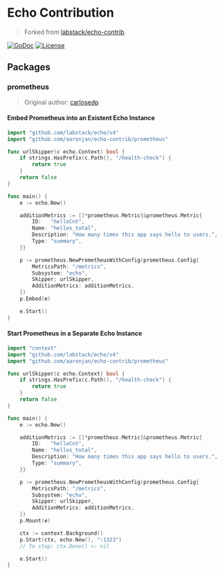 # Echo Contribution

> Forked from [labstack/echo-contrib](https://github.com/labstack/echo-contrib).

[![GoDoc](http://img.shields.io/badge/go-documentation-blue.svg?style=flat-square)](http://godoc.org/github.com/aaronjan/echo-contrib)
[![License](http://img.shields.io/badge/license-mit-blue.svg?style=flat-square)](https://raw.githubusercontent.com/aaronjan/echo-contrib/master/LICENSE)

## Packages

### prometheus

> Original author: [carlosedp](https://github.com/carlosedp)

#### Embed Prometheus into an Existent Echo Instance

```go
import "github.com/labstack/echo/v4"
import "github.com/aaronjan/echo-contrib/prometheus"

func urlSkipper(c echo.Context) bool {
    if strings.HasPrefix(c.Path(), "/health-check") {
        return true
    }
    return false
}

func main() {
    e := echo.New()

    additionMetrics := []*prometheus.Metric{&prometheus.Metric{
        ID:   "helloCnt",
        Name: "hellos_total",
        Description: "How many times this app says hello to users.",
        Type: "summary",
    }}

    p := prometheus.NewPrometheusWithConfig(prometheus.Config{
        MetricsPath: "/metrics",
        Subsystem: "echo",
        Skipper: urlSkipper,
        AdditionMetrics: additionMetrics,
    })
    p.Embed(e)

    e.Start()
}
```

#### Start Prometheus in a Separate Echo Instance

```go
import "context"
import "github.com/labstack/echo/v4"
import "github.com/aaronjan/echo-contrib/prometheus"

func urlSkipper(c echo.Context) bool {
    if strings.HasPrefix(c.Path(), "/health-check") {
        return true
    }
    return false
}

func main() {
    e := echo.New()

    additionMetrics := []*prometheus.Metric{&prometheus.Metric{
        ID:   "helloCnt",
        Name: "hellos_total",
        Description: "How many times this app says hello to users.",
        Type: "summary",
    }}

    p := prometheus.NewPrometheusWithConfig(prometheus.Config{
        MetricsPath: "/metrics",
        Subsystem: "echo",
        Skipper: urlSkipper,
        AdditionMetrics: additionMetrics,
    })
    p.Mount(e)

    ctx := context.Background()
    p.Start(ctx, echo.New(), ":1323")
    // To stop: ctx.Done() <- nil

    e.Start()
}
```
